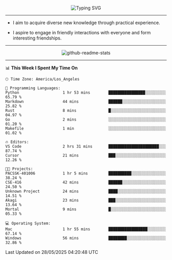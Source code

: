 <p align="center">
  <img src="https://readme-typing-svg.demolab.com?font=Fira+Code&weight=500&size=32&duration=2500&pause=1600&center=true&vCenter=true&random=false&width=1024&height=64&lines=Hi+there+%F0%9F%91%8B;I'm+delighted+you+could+make+it+here+%F0%9F%8E%89;I'm+Harry%2C+a+college+student+still+finding+my+way" alt="Typing SVG" />
</p>


---


- I aim to acquire diverse new knowledge through practical experience.

- I aspire to engage in friendly interactions with everyone and form interesting friendships.


---


<p align="center">
  <img src="https://github-readme-stats.vercel.app/api?username=Harry-Jing&show_icons=true" alt="github-readme-stats"/>
</p>


---

<!--START_SECTION:waka-->
📊 **This Week I Spent My Time On** 

```text
🕑︎ Time Zone: America/Los_Angeles

💬 Programming Languages: 
Python                   1 hr 53 mins        ████████████████░░░░░░░░░   65.79 % 
Markdown                 44 mins             ██████░░░░░░░░░░░░░░░░░░░   25.82 % 
Rust                     8 mins              █░░░░░░░░░░░░░░░░░░░░░░░░   04.97 % 
Go                       2 mins              ░░░░░░░░░░░░░░░░░░░░░░░░░   01.20 % 
Makefile                 1 min               ░░░░░░░░░░░░░░░░░░░░░░░░░   01.02 % 

🔥 Editors: 
VS Code                  2 hrs 31 mins       ██████████████████████░░░   87.74 % 
Cursor                   21 mins             ███░░░░░░░░░░░░░░░░░░░░░░   12.26 % 

🐱‍💻 Projects: 
PACSSK-401006            1 hr 5 mins         ██████████░░░░░░░░░░░░░░░   38.24 % 
CSE-416                  42 mins             ██████░░░░░░░░░░░░░░░░░░░   24.50 % 
Unknown Project          24 mins             ████░░░░░░░░░░░░░░░░░░░░░   14.51 % 
Akagi                    23 mins             ███░░░░░░░░░░░░░░░░░░░░░░   13.64 % 
Mortal                   9 mins              █░░░░░░░░░░░░░░░░░░░░░░░░   05.33 % 

💻 Operating System: 
Mac                      1 hr 55 mins        █████████████████░░░░░░░░   67.14 % 
Windows                  56 mins             ████████░░░░░░░░░░░░░░░░░   32.86 % 
```


 Last Updated on 28/05/2025 04:20:48 UTC
<!--END_SECTION:waka-->
